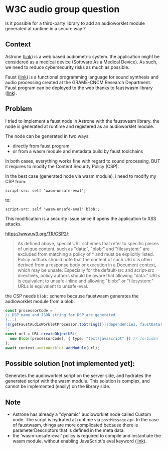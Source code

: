 # W3C audio group question

Is it possible for a third-party library to add an audioworklet module generated at runtime in a secure way ?

## Context

Astrone ([link](https://www.astrone.app/playground)) is a web based audiometric system. the application might be considered as a medical device (Software As a Medical Device). As such, we need to reduce cybersecurity risks as much as possible.

Faust ([link](https://faust.grame.fr/)) is a functional programming language for sound synthesis and audio processing created at the GRAME-CNCM Research Department. Faust program can be deployed to the web thanks to faustwasm library ([link](https://github.com/grame-cncm/faustwasm)).

## Problem

I tried to implement a faust node in Astrone with the faustwasm library. the node is generated at runtime and registered as an audioworklet module.

The node can be generated in two ways:

- directly from faust program
- or from a wasm module and metadata build by faust toolchains

In both cases, everything works fine with regard to sound processing, BUT it requires to modify the Content Security Policy (CSP):

In the best case (generated node via wasm module), i need to modify my CSP from:

```
script-src: self 'wasm-unsafe-eval';
```

to:

```
script-src: self 'wasm-unsafe-eval' blob:;
```

This modification is a security issue since it opens the application to XSS attacks.

https://www.w3.org/TR/CSP2/:

> As defined above, special URL schemes that refer to specific pieces of unique content, such as "data:", "blob:" and "filesystem:" are excluded from matching a policy of \* and must be explicitly listed. Policy authors should note that the content of such URLs is often derived from a response body or execution in a Document context, which may be unsafe. Especially for the default-src and script-src directives, policy authors should be aware that allowing "data:" URLs is equivalent to unsafe-inline and allowing "blob:" or "filesystem:" URLs is equivalent to unsafe-eval.

the CSP needs `blob:` scheme because faustwasm generates the audioworklet module from a blob.

```ts
const processorCode = `
// DSP name and JSON string for DSP are generated
[...]
(${getFaustAudioWorkletProcessor.toString()})(dependencies, faustData);
`;
const url = URL.createObjectURL(
  new Blob([processorCode], { type: "text/javascript" }) // forbiden
);
await context.audioWorklet.addModule(url);
```

## Possible solution [not implemented yet]:

Generates the audioworklet script on the server side, and hydrates the generated script with the wasm module. This solution is complex, and cannot be implemented (easily) on the library side.

## Note

- Astrone has already a "dynamic" audioworklet node called Custom node. The script is hydrated at runtime via `postMessage` api.
  In the case of faustwasm, things are more complicated because there is parameterDescriptors that is defined in the meta data.
- the 'wasm-unsafe-eval' policy is required to compile and instantiate the wasm module, without enabling JavaScript's eval keyword ([link](https://github.com/WebAssembly/content-security-policy/blob/main/proposals/CSP.md)).
